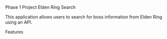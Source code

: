 Phase 1 Project Elden Ring Search

This application allows users to search for boss information from Elden Ring using an API.

Features

